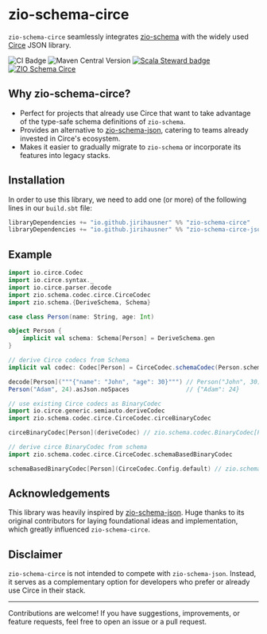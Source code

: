 # zio-schema-circe

`zio-schema-circe` seamlessly integrates [zio-schema](https://github.com/zio/zio-schema) with the widely used [Circe](https://circe.github.io/circe/) JSON library.

![CI Badge](https://github.com/jirihausner/zio-schema-circe/workflows/CI/badge.svg) ![Maven Central Version](https://img.shields.io/maven-central/v/io.github.jirihausner/zio-schema-circe_2.13) [![Scala Steward badge](https://img.shields.io/badge/Scala_Steward-helping-blue.svg?style=flat&logo=data:image/png;base64,iVBORw0KGgoAAAANSUhEUgAAAA4AAAAQCAMAAAARSr4IAAAAVFBMVEUAAACHjojlOy5NWlrKzcYRKjGFjIbp293YycuLa3pYY2LSqql4f3pCUFTgSjNodYRmcXUsPD/NTTbjRS+2jomhgnzNc223cGvZS0HaSD0XLjbaSjElhIr+AAAAAXRSTlMAQObYZgAAAHlJREFUCNdNyosOwyAIhWHAQS1Vt7a77/3fcxxdmv0xwmckutAR1nkm4ggbyEcg/wWmlGLDAA3oL50xi6fk5ffZ3E2E3QfZDCcCN2YtbEWZt+Drc6u6rlqv7Uk0LdKqqr5rk2UCRXOk0vmQKGfc94nOJyQjouF9H/wCc9gECEYfONoAAAAASUVORK5CYII=)](https://github.com/scala-steward-org/scala-steward) [![ZIO Schema Circe](https://img.shields.io/github/stars/jirihausner/zio-schema-circe?style=social)](https://github.com/jirihausner/zio-schema-circe)

## Why zio-schema-circe?

- Perfect for projects that already use Circe that want to take advantage of the type-safe schema definitions of `zio-schema`.
- Provides an alternative to [zio-schema-json](https://github.com/zio/zio-schema/tree/main/zio-schema-json), catering to teams already invested in Circe's ecosystem.
- Makes it easier to gradually migrate to `zio-schema` or incorporate its features into legacy stacks.

## Installation

In order to use this library, we need to add one (or more) of the following lines in our `build.sbt` file:

```scala
libraryDependencies += "io.github.jirihausner" %% "zio-schema-circe"          % "0.1.0"
libraryDependencies += "io.github.jirihausner" %% "zio-schema-circe-jsoniter" % "0.1.0"
```

## Example

```scala
import io.circe.Codec
import io.circe.syntax._
import io.circe.parser.decode
import zio.schema.codec.circe.CirceCodec
import zio.schema.{DeriveSchema, Schema}

case class Person(name: String, age: Int)

object Person {
    implicit val schema: Schema[Person] = DeriveSchema.gen
}

// derive Circe codecs from Schema
implicit val codec: Codec[Person] = CirceCodec.schemaCodec(Person.schema)

decode[Person]("""{"name": "John", "age": 30}""") // Person("John", 30)
Person("Adam", 24).asJson.noSpaces                // {"Adam": 24}

// use existing Circe codecs as BinaryCodec
import io.circe.generic.semiauto.deriveCodec
import zio.schema.codec.circe.CirceCodec.circeBinaryCodec

circeBinaryCodec[Person](deriveCodec) // zio.schema.codec.BinaryCodec[Person]

// derive circe BinaryCodec from schema
import zio.schema.codec.circe.CirceCodec.schemaBasedBinaryCodec

schemaBasedBinaryCodec[Person](CirceCodec.Config.default) // zio.schema.codec.BinaryCodec[Person]
```

## Acknowledgements

This library was heavily inspired by [zio-schema-json](https://github.com/zio/zio-schema/tree/main/zio-schema-json). Huge thanks to its original contributors for laying foundational ideas and implementation, which greatly influenced `zio-schema-circe`.

## Disclaimer

`zio-schema-circe` is not intended to compete with `zio-schema-json`. Instead, it serves as a complementary option for developers who prefer or already use Circe in their stack.

---

Contributions are welcome! If you have suggestions, improvements, or feature requests, feel free to open an issue or a pull request.
